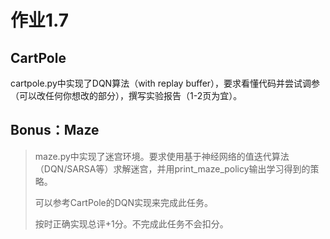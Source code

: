 # 作业1.7
## CartPole
cartpole.py中实现了DQN算法（with replay buffer），要求看懂代码并尝试调参（可以改任何你想改的部分），撰写实验报告（1-2页为宜）。
## Bonus：Maze
> maze.py中实现了迷宫环境。要求使用基于神经网络的值迭代算法（DQN/SARSA等）求解迷宫，并用print_maze_policy输出学习得到的策略。
>
> 可以参考CartPole的DQN实现来完成此任务。
>
> 按时正确实现总评+1分。不完成此任务不会扣分。